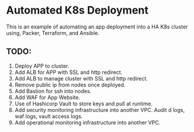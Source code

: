 # Automated K8s Deployment

This is an example of automating an app deployment into a HA K8s cluster using, Packer, Terraform, and Ansible.

## TODO:

1. Deploy APP to cluster.
2. Add ALB for APP with SSL and http redirect.
3. Add ALB to manage cluster with SSL and http redirect.
4. Remove public ip from nodes once deployed.
5. Add Bastion for ssh into nodes.
6. Add WAF for App Website.
7. Use of Hashicorp Vault to store keys and pull at runtime.
8. Add security monitoring infrastructure into another VPC. Audit d logs, waf logs, vault access logs.
9. Add operational monitoring infrastructure into another VPC.

